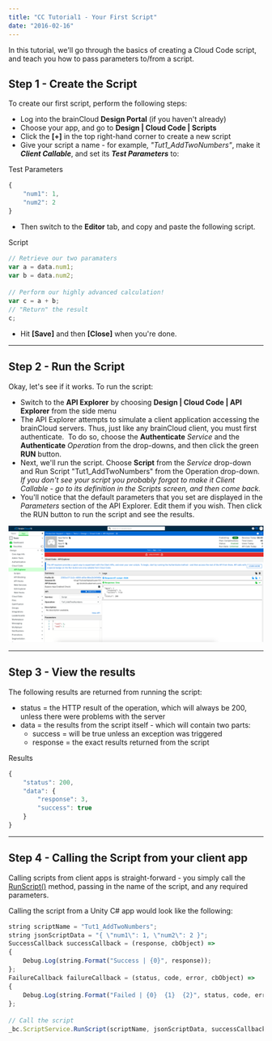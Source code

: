 ```yaml
---
title: "CC Tutorial1 - Your First Script"
date: "2016-02-16"
---
```


In this tutorial, we'll go through the basics of creating a Cloud Code script, and teach you how to pass parameters to/from a script.

## Step 1 - Create the Script

To create our first script, perform the following steps:

- Log into the brainCloud **Design Portal** (if you haven't already)
- Choose your app, and go to **Design | Cloud Code | Scripts**
- Click the **[+]** in the top right-hand corner to create a new script
- Give your script a name - for example, _"Tut1_AddTwoNumbers"_, make it **_Client Callable_**, and set its _**Test Parameters**_ to:

Test Parameters
```js
{   
    "num1": 1,   
    "num2": 2 
} 
```
- Then switch to the **Editor** tab, and copy and paste the following script.

Script
```js
// Retrieve our two paramaters 
var a = data.num1; 
var b = data.num2;
 
// Perform our highly advanced calculation!
var c = a + b; 
// "Return" the result 
c; 
```
- Hit **[Save]** and then **[Close]** when you're done.

* * *

## Step 2 - Run the Script

Okay, let's see if it works. To run the script:

- Switch to the **API Explorer** by choosing **Design | Cloud Code | API Explorer** from the side menu
- The API Explorer attempts to simulate a client application accessing the brainCloud servers. Thus, just like any brainCloud client, you must first authenticate.  To do so, choose the **Authenticate** _Service_ and the **Authenticate** _Operation_ from the drop-downs, and then click the green **RUN** button.
- Next, we'll run the script. Choose **Script** from the _Service_ drop-down and Run Script "Tut1_AddTwoNumbers" from the Operation drop-down. _If you don't see your script you probably forgot to make it Client Callable - go to its definition in the Scripts screen, and then come back._
- You'll notice that the default parameters that you set are displayed in the _Parameters_ section of the API Explorer. Edit them if you wish. Then click the RUN button to run the script and see the results.

[![](images/Tut1_API_Explorer-1024x572.png)](images/Tut1_API_Explorer-1024x572.png)

* * *

## Step 3 - View the results

The following results are returned from running the script:

- status = the HTTP result of the operation, which will always be 200, unless there were problems with the server
- data = the results from the script itself - which will contain two parts:
    - success = will be true unless an exception was triggered
    - response = the exact results returned from the script

Results
```js
{  
    "status": 200,  
    "data": {   
        "response": 3,   
        "success": true  
    } 
}
```
* * *

## Step 4 - Calling the Script from your client app

Calling scripts from client apps is straight-forward - you simply call the [RunScript()](/api/capi/script/runscript) method, passing in the name of the script, and any required parameters.

Calling the script from a Unity C# app would look like the following:
```js
string scriptName = "Tut1_AddTwoNumbers";
string jsonScriptData = "{ \"num1\": 1, \"num2\": 2 }";
SuccessCallback successCallback = (response, cbObject) =>
{
    Debug.Log(string.Format("Success | {0}", response));
};
FailureCallback failureCallback = (status, code, error, cbObject) =>
{
    Debug.Log(string.Format("Failed | {0}  {1}  {2}", status, code, error));
};

// Call the script 
_bc.ScriptService.RunScript(scriptName, jsonScriptData, successCallback, failureCallback);
```